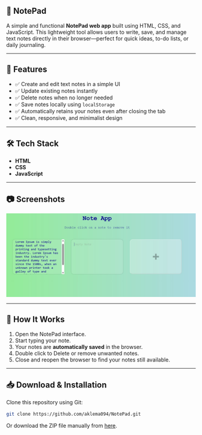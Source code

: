 ## 📝 NotePad  

A simple and functional **NotePad web app** built using HTML, CSS, and JavaScript. This lightweight tool allows users to write, save, and manage text notes directly in their browser—perfect for quick ideas, to-do lists, or daily journaling.

---

## 🚀 Features  
- ✅ Create and edit text notes in a simple UI  
- ✅ Update existing notes instantly
- ✅ Delete notes when no longer needed
- ✅ Save notes locally using `localStorage`  
- ✅ Automatically retains your notes even after closing the tab  
- ✅ Clean, responsive, and minimalist design  

---

## 🛠 Tech Stack  
- **HTML**  
- **CSS**  
- **JavaScript**

---

## 📷 Screenshots  
![NotePad Screenshot](image/notepad.jpg)  

---

## 📌 How It Works  
1. Open the NotePad interface.  
2. Start typing your note.  
3. Your notes are **automatically saved** in the browser.  
4. Double click to Delete or remove unwanted notes.
5. Close and reopen the browser to find your notes still available.

---

## 📥 Download & Installation  

Clone this repository using Git:  
```bash
git clone https://github.com/aklema094/NotePad.git
```

Or download the ZIP file manually from [here](https://github.com/aklema094/NotePad/archive/refs/heads/main.zip).  
